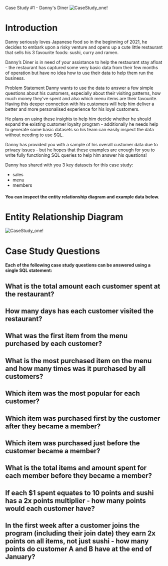 
Case Study #1 - Danny's Diner
![CaseStudy_one!](https://user-images.githubusercontent.com/111879997/189985525-09a44fa4-fa8b-4734-a082-866d5307af2a.png)



# Introduction
Danny seriously loves Japanese food so in the beginning of 2021, he decides to embark upon a risky venture and opens up a cute little restaurant that sells his 3 favourite foods: sushi, curry and ramen.

Danny’s Diner is in need of your assistance to help the restaurant stay afloat - the restaurant has captured some very basic data from their few months of operation but have no idea how to use their data to help them run the business.

Problem Statement
Danny wants to use the data to answer a few simple questions about his customers, especially about their visiting patterns, how much money they’ve spent and also which menu items are their favourite. Having this deeper connection with his customers will help him deliver a better and more personalised experience for his loyal customers.

He plans on using these insights to help him decide whether he should expand the existing customer loyalty program - additionally he needs help to generate some basic datasets so his team can easily inspect the data without needing to use SQL.

Danny has provided you with a sample of his overall customer data due to privacy issues - but he hopes that these examples are enough for you to write fully functioning SQL queries to help him answer his questions!

Danny has shared with you 3 key datasets for this case study:

* sales
* menu
* members
#### You can inspect the entity relationship diagram and example data below.

# Entity Relationship Diagram
![CaseStudy_one!](https://user-images.githubusercontent.com/111879997/189985891-14fa2685-57bd-4c20-bb50-fdb2896b3a4c.png)

# Case Study Questions
#### Each of the following case study questions can be answered using a single SQL statement:

## What is the total amount each customer spent at the restaurant?
## How many days has each customer visited the restaurant?
## What was the first item from the menu purchased by each customer?
## What is the most purchased item on the menu and how many times was it purchased by all customers?
## Which item was the most popular for each customer?
## Which item was purchased first by the customer after they became a member?
## Which item was purchased just before the customer became a member?
## What is the total items and amount spent for each member before they became a member?
## If each $1 spent equates to 10 points and sushi has a 2x points multiplier - how many points would each customer have?
## In the first week after a customer joins the program (including their join date) they earn 2x points on all items, not just sushi - how many points do customer A and B have at the end of January?

